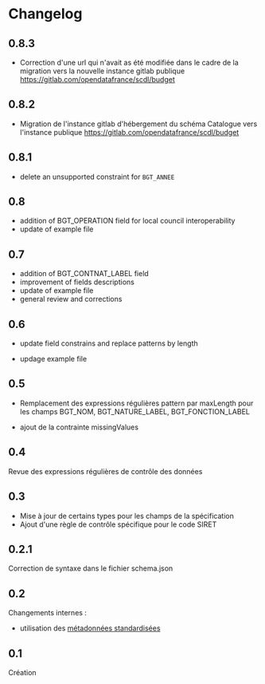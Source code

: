 <MenuSchema />

# Changelog

## 0.8.3

- Correction d'une url qui n'avait as été modifiée dans le cadre de la migration vers la 
nouvelle instance gitlab publique https://gitlab.com/opendatafrance/scdl/budget

## 0.8.2

- Migration de l'instance gitlab d'hébergement du schéma Catalogue vers l'instance publique https://gitlab.com/opendatafrance/scdl/budget


## 0.8.1

- delete an unsupported constraint for `BGT_ANNEE`

## 0.8

- addition of BGT_OPERATION field for local council interoperability
- update of example file

## 0.7

- addition of BGT_CONTNAT_LABEL field
- improvement of fields descriptions
- update of example file
- general review and corrections

## 0.6

- update field constrains and replace patterns by length

- updage example file

## 0.5

- Remplacement des expressions régulières pattern par maxLength pour les champs BGT_NOM, BGT_NATURE_LABEL, BGT_FONCTION_LABEL

- ajout de la contrainte missingValues 

## 0.4 

Revue des expressions régulières de contrôle des données

## 0.3

- Mise à jour de certains types pour les champs de la spécification
- Ajout d'une règle de contrôle spécifique pour le code SIRET

## 0.2.1

Correction de syntaxe dans le fichier schema.json

## 0.2

Changements internes :
- utilisation des [métadonnées standardisées](https://github.com/frictionlessdata/specs/blob/master/specs/patterns.md#table-schema-metadata-properties)

## 0.1

Création
